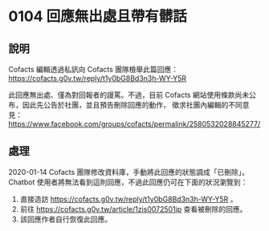 # 0104 回應無出處且帶有髒話

## 說明
Cofacts 編輯透過私訊向 Cofacts 團隊檢舉此篇回應：
https://cofacts.g0v.tw/reply/t1y0bG8Bd3n3h-WY-Y5R

此回應無出處、僅為對回報者的謾罵。不過，目前 Cofacts 網站使用條款尚未公布，因此先公告於社團，並且預告刪除回應的動作，
徵求社團內編輯的不同意見：
https://www.facebook.com/groups/cofacts/permalink/2580532028845277/

## 處理

2020-01-14 Cofacts 團隊修改資料庫，手動將此回應的狀態調成「已刪除」。
Chatbot 使用者將無法看到這則回應，不過此回應仍可在下面的狀況瀏覽到：
1. 直接造訪 https://cofacts.g0v.tw/reply/t1y0bG8Bd3n3h-WY-Y5R 。
2. 前往 https://cofacts.g0v.tw/article/1zis0072501ip 查看被刪除的回應。
3. 該回應作者自行恢復此回應。
